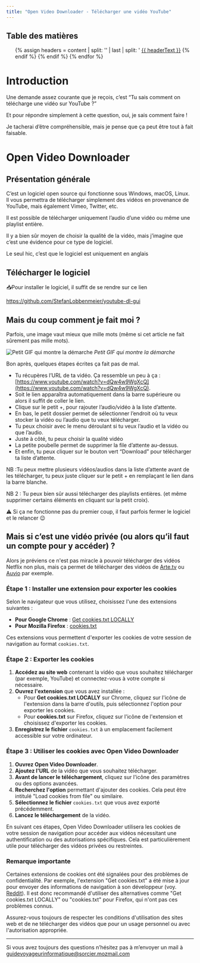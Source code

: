 ```yaml
---
title: "Open Video Downloader - Télécharger une vidéo YouTube"
---
```

<div class="table-of-contents">
  <h2>Table des matières</h2>
  <ul>
    {% assign headers = content | split: '<h' %}
    {% for header in headers %}
      {% if header contains '</h' %}
        {% assign headerLevel = header | first %}
        {% if headerLevel == '2' or headerLevel == '3' or headerLevel == '4' %}
          {% assign headerText = header | split: '>' | last | split: '</h' | first | strip_html | strip %}
          {% assign headerID = headerText | downcase | replace: ' ', '-' | replace: '.', '' | replace: ',', '' | replace: ':', '' | replace: ';', '' | replace: '/', '' %}
          <li class="toc-level-{{ headerLevel }}">
            <a href="#{{ headerID }}">{{ headerText }}</a>
          </li>
        {% endif %}
      {% endif %}
    {% endfor %}
  </ul>
</div>

# Introduction

Une demande assez courante que je reçois, c’est “Tu sais comment on télécharge une vidéo sur YouTube ?”

Et pour répondre simplement à cette question, oui, je sais comment faire !

Je tacherai d’être compréhensible, mais je pense que ça peut être tout à fait faisable.

# Open Video Downloader

## Présentation générale

C’est un logiciel open source qui fonctionne sous Windows, macOS, Linux. Il vous permettra de télécharger simplement des vidéos en provenance de YouTube, mais également Vimeo, Twitter, etc.

Il est possible de télécharger uniquement l’audio d’une vidéo ou même une playlist entière. 

Il y a bien sûr moyen de choisir la qualité de la vidéo, mais j’imagine que c’est une évidence pour ce type de logiciel. 

Le seul hic, c’est que le logiciel est uniquement en anglais

## Télécharger le logiciel
<p class="encart"> 
📥Pour installer le logiciel, il suffit de se rendre sur ce lien 

<a href="https://github.com/StefanLobbenmeier/youtube-dl-gui" class="bouton"> https://github.com/StefanLobbenmeier/youtube-dl-gui </a>
</p>

## Mais du coup comment je fait moi ?

Parfois, une image vaut mieux que mille mots (même si cet article ne fait sûrement pas mille mots). 

![Petit GIF qui montre la démarche](https://github.com/jely2002/youtube-dl-gui/raw/master/ytdlgui_demo.gif)
_Petit GIF qui montre la démarche_

Bon après, quelques étapes écrites ça fait pas de mal. 

- Tu récupères l’URL de ta vidéo. Ça ressemble un peu à ça : [https://www.youtube.com/watch?v=dQw4w9WgXcQ](https://www.youtube.com/watch?v=dQw4w9WgXcQ).
- Soit le lien apparaîtra automatiquement dans la barre supérieure ou alors il suffit de coller le lien.
- Clique sur le petit +, pour rajouter l’audio/vidéo à la liste d’attente.
- En bas, le petit dossier permet de sélectionner l’endroit où tu veux stocker la vidéo ou l’audio que tu veux télécharger.
- Tu peux choisir avec le menu déroulant si tu veux l’audio et la vidéo ou que l’audio.
- Juste à côté, tu peux choisir la qualité vidéo
- La petite poubelle permet de supprimer la file d’attente au-dessus.
- Et enfin, tu peux cliquer sur le bouton vert “Download” pour télécharger ta liste d’attente.

NB :Tu peux mettre plusieurs vidéos/audios dans la liste d’attente avant de les télécharger, tu peux juste cliquer sur le petit + en remplaçant le lien dans la barre blanche.

NB 2 : Tu peux bien sûr aussi télécharger des playlists entières. (et même supprimer certains éléments en cliquant sur la petit croix).

⚠️ Si ça ne fonctionne pas du premier coup, il faut parfois fermer le logiciel et le relancer 😉

## Mais si c’est une vidéo privée (ou alors qu’il faut un compte pour y accéder) ?

Alors je préviens ce n'est pas miracle à pouvoir télécharger des vidéos Netflix non plus, mais ça permet de télécharger des vidéos de [Arte.tv](http://Arte.tv) ou [Auvio](https://www.rtbf.be/auvio/) par exemple. 

### **Étape 1 : Installer une extension pour exporter les cookies**

Selon le navigateur que vous utilisez, choisissez l'une des extensions suivantes :

- **Pour Google Chrome** : [Get cookies.txt LOCALLY](https://chrome.google.com/detail/get-cookiestxt-locally/cclelndahbckbenkjhflpdbgdldlbecc)
- **Pour Mozilla Firefox** : [cookies.txt](https://addons.mozilla.org/fr/firefox/addon/cookies-txt/)

Ces extensions vous permettent d'exporter les cookies de votre session de navigation au format `cookies.txt`.

### **Étape 2 : Exporter les cookies**

1. **Accédez au site web** contenant la vidéo que vous souhaitez télécharger (par exemple, YouTube) et connectez-vous à votre compte si nécessaire.
2. **Ouvrez l'extension** que vous avez installée :
    - Pour **Get cookies.txt LOCALLY** sur Chrome, cliquez sur l'icône de l'extension dans la barre d'outils, puis sélectionnez l'option pour exporter les cookies.
    - Pour **cookies.txt** sur Firefox, cliquez sur l'icône de l'extension et choisissez d'exporter les cookies.
3. **Enregistrez le fichier** `cookies.txt` à un emplacement facilement accessible sur votre ordinateur.

### **Étape 3 : Utiliser les cookies avec Open Video Downloader**

1. **Ouvrez Open Video Downloader**.
2. **Ajoutez l'URL** de la vidéo que vous souhaitez télécharger.
3. **Avant de lancer le téléchargement**, cliquez sur l'icône des paramètres ou des options avancées.
4. **Recherchez l'option** permettant d'ajouter des cookies. Cela peut être intitulé "Load cookies from file" ou similaire.
5. **Sélectionnez le fichier** `cookies.txt` que vous avez exporté précédemment.
6. **Lancez le téléchargement** de la vidéo.

En suivant ces étapes, Open Video Downloader utilisera les cookies de votre session de navigation pour accéder aux vidéos nécessitant une authentification ou des autorisations spécifiques. Cela est particulièrement utile pour télécharger des vidéos privées ou restreintes.

### **Remarque importante**

Certaines extensions de cookies ont été signalées pour des problèmes de confidentialité. Par exemple, l'extension "Get cookies.txt" a été mise à jour pour envoyer des informations de navigation à son développeur (voy. [Reddit](https://www.reddit.com/r/youtubedl/comments/10ar7o7/if_youve_been_using_the_get_cookiestxt_chrome/?tl=fr&utm_source=chatgpt.com)). Il est donc recommandé d'utiliser des alternatives comme "Get cookies.txt LOCALLY" ou "cookies.txt" pour Firefox, qui n'ont pas ces problèmes connus.

Assurez-vous toujours de respecter les conditions d'utilisation des sites web et de ne télécharger des vidéos que pour un usage personnel ou avec l'autorisation appropriée.

---

Si vous avez toujours des questions n’hésitez pas à m’envoyer un mail à [guidevoyageurinformatique@sorcier.mozmail.com](mailto:guidevoyageurinformatique@sorcier.mozmail.com)